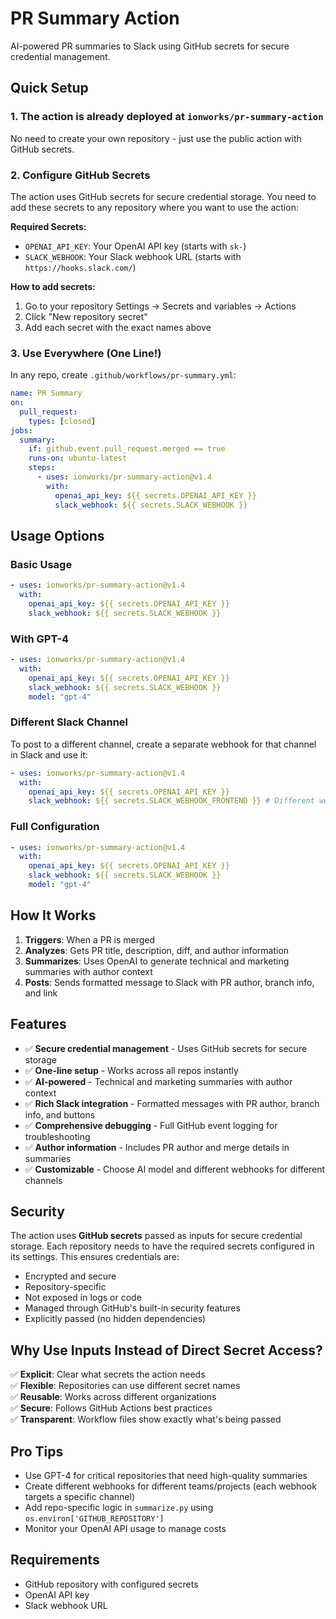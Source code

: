 # PR Summary Action

AI-powered PR summaries to Slack using GitHub secrets for secure credential management.

## Quick Setup

### 1. The action is already deployed at `ionworks/pr-summary-action`

No need to create your own repository - just use the public action with GitHub secrets.

### 2. Configure GitHub Secrets

The action uses GitHub secrets for secure credential storage. You need to add these secrets to any repository where you want to use the action:

**Required Secrets:**

- `OPENAI_API_KEY`: Your OpenAI API key (starts with `sk-`)
- `SLACK_WEBHOOK`: Your Slack webhook URL (starts with `https://hooks.slack.com/`)

**How to add secrets:**

1. Go to your repository Settings → Secrets and variables → Actions
2. Click "New repository secret"
3. Add each secret with the exact names above

### 3. Use Everywhere (One Line!)

In any repo, create `.github/workflows/pr-summary.yml`:

```yaml
name: PR Summary
on:
  pull_request:
    types: [closed]
jobs:
  summary:
    if: github.event.pull_request.merged == true
    runs-on: ubuntu-latest
    steps:
      - uses: ionworks/pr-summary-action@v1.4
        with:
          openai_api_key: ${{ secrets.OPENAI_API_KEY }}
          slack_webhook: ${{ secrets.SLACK_WEBHOOK }}
```

## Usage Options

### Basic Usage

```yaml
- uses: ionworks/pr-summary-action@v1.4
  with:
    openai_api_key: ${{ secrets.OPENAI_API_KEY }}
    slack_webhook: ${{ secrets.SLACK_WEBHOOK }}
```

### With GPT-4

```yaml
- uses: ionworks/pr-summary-action@v1.4
  with:
    openai_api_key: ${{ secrets.OPENAI_API_KEY }}
    slack_webhook: ${{ secrets.SLACK_WEBHOOK }}
    model: "gpt-4"
```

### Different Slack Channel

To post to a different channel, create a separate webhook for that channel in Slack and use it:

```yaml
- uses: ionworks/pr-summary-action@v1.4
  with:
    openai_api_key: ${{ secrets.OPENAI_API_KEY }}
    slack_webhook: ${{ secrets.SLACK_WEBHOOK_FRONTEND }} # Different webhook for #frontend
```

### Full Configuration

```yaml
- uses: ionworks/pr-summary-action@v1.4
  with:
    openai_api_key: ${{ secrets.OPENAI_API_KEY }}
    slack_webhook: ${{ secrets.SLACK_WEBHOOK }}
    model: "gpt-4"
```

## How It Works

1. **Triggers**: When a PR is merged
2. **Analyzes**: Gets PR title, description, diff, and author information
3. **Summarizes**: Uses OpenAI to generate technical and marketing summaries with author context
4. **Posts**: Sends formatted message to Slack with PR author, branch info, and link

## Features

- ✅ **Secure credential management** - Uses GitHub secrets for secure storage
- ✅ **One-line setup** - Works across all repos instantly
- ✅ **AI-powered** - Technical and marketing summaries with author context
- ✅ **Rich Slack integration** - Formatted messages with PR author, branch info, and buttons
- ✅ **Comprehensive debugging** - Full GitHub event logging for troubleshooting
- ✅ **Author information** - Includes PR author and merge details in summaries
- ✅ **Customizable** - Choose AI model and different webhooks for different channels

## Security

The action uses **GitHub secrets** passed as inputs for secure credential storage. Each repository needs to have the required secrets configured in its settings. This ensures credentials are:

- Encrypted and secure
- Repository-specific
- Not exposed in logs or code
- Managed through GitHub's built-in security features
- Explicitly passed (no hidden dependencies)

## Why Use Inputs Instead of Direct Secret Access?

✅ **Explicit**: Clear what secrets the action needs  
✅ **Flexible**: Repositories can use different secret names  
✅ **Reusable**: Works across different organizations  
✅ **Secure**: Follows GitHub Actions best practices  
✅ **Transparent**: Workflow files show exactly what's being passed

## Pro Tips

- Use GPT-4 for critical repositories that need high-quality summaries
- Create different webhooks for different teams/projects (each webhook targets a specific channel)
- Add repo-specific logic in `summarize.py` using `os.environ['GITHUB_REPOSITORY']`
- Monitor your OpenAI API usage to manage costs

## Requirements

- GitHub repository with configured secrets
- OpenAI API key
- Slack webhook URL
